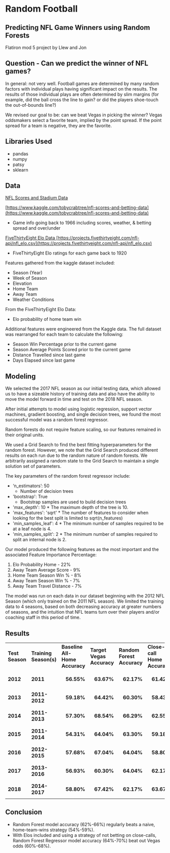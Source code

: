 # Random Football


## Predicting NFL Game Winners using Random Forests

Flatiron mod 5 project by Llew and Jon


## Question - Can we predict the winner of NFL games?

In general: not very well.  Football games are determined by many random factors with individual plays having significant impact on the results.  The results of those individual plays are often determined by slim margins (for example, did the ball cross the line to gain? or did the players shoe-touch the out-of-bounds line?)

We revised our goal to be: can we beat Vegas in picking the winner?  Vegas oddsmakers select a favorite team, implied by the point spread.  If the point spread for a team is negative, they are the favorite.


## Libraries Used



*   pandas
*   numpy
*   patsy
*   sklearn


## Data

<span style="text-decoration:underline;">NFL Scores and Stadium Data</span>

[https://www.kaggle.com/tobycrabtree/nfl-scores-and-betting-data](https://www.kaggle.com/tobycrabtree/nfl-scores-and-betting-data)



*   Game info going back to 1966 including scores, weather, &  betting spread and over/under

<span style="text-decoration:underline;">FiveThirtyEight Elo Data 	</span>			[https://projects.fivethirtyeight.com/nfl-api/nfl_elo.csv](https://projects.fivethirtyeight.com/nfl-api/nfl_elo.csv)



*   FiveThirtyEight Elo ratings for each game back to 1920

Features gathered from the kaggle dataset included:



*   Season (Year)
*   Week of Season
*   Elevation
*   Home Team
*   Away Team
*   Weather Conditions

From the FiveThirtyEight Elo Data:



*   Elo probability of home team win

Additional features were engineered from the Kaggle data.  The full dataset was rearranged for each team to calculate the following:



*   Season Win Percentage prior to the current game
*   Season Average Points Scored prior to the current game
*   Distance Travelled since last game
*   Days Elapsed since last game


## Modeling

We selected the 2017 NFL season as our initial testing data, which allowed us to have a sizeable history of training data and also have the ability to move the model forward in time and test on the 2018 NFL season.

After initial attempts to model using logistic regression, support vector machines, gradient boosting, and single decision trees, we found the most successful model was a random forest regressor.

Random forests do not require feature scaling, so our features remained in their original units.

We used a Grid Search to find the best fitting hyperparameters for the random forest.  However, we note that the Grid Search produced different results on each run due to the random nature of random forests.  We arbitrarily assigned a random state to the Grid Search to maintain a single solution set of parameters.

The key parameters of the random forest regressor include:



*   ‘n_estimators’: 50 
    *   Number of decision trees
*   'bootstrap': True 
    *   Bootstrap samples are used to build decision trees
*    'max_depth': 10
    *   The maximum depth of the tree is 10.
*    'max_features': 'sqrt' 
    *   The number of features to consider when looking for the best split is limited to sqrt(n_features)
*    'min_samples_leaf': 4
    *   The minimum number of samples required to be at a leaf node is 4.
*    'min_samples_split': 2
    *   The minimum number of samples required to split an internal node is 2.

Our model produced the following features as the most important and the associated Feature Importance Percentage:



1. Elo Probability Home - 22%
2. Away Team Average Score - 9%
3. Home Team Season Win % - 8%
4. Away Team Season Win % - 7%
5. Away Team Travel Distance - 7%

The model was run on each data in our dataset beginning with the 2012 NFL Season (which only trained on the 2011 NFL season).  We limited the training data to 4 seasons, based on both decreasing accuracy at greater numbers of seasons, and the intuition that NFL teams turn over their players and/or coaching staff in this period of time.


## Results


<table>
  <tr>
   <td><strong>Test Season</strong>
   </td>
   <td><strong>Training Season(s)</strong>
   </td>
   <td><strong>Baseline All-Home Accuracy</strong>
   </td>
   <td><strong>Target Vegas Accuracy</strong>
   </td>
   <td><strong>Random Forest Accuracy</strong>
   </td>
   <td><strong>Close-call Home Accuracy</strong>
   </td>
   <td><strong>Close-call Abstain Accuracy</strong>
   </td>
  </tr>
  <tr>
   <td><strong>2012</strong>
   </td>
   <td><strong>2011</strong>
   </td>
   <td><p style="text-align: right">
<strong>56.55%</strong></p>

   </td>
   <td><p style="text-align: right">
<strong>63.67%</strong></p>

   </td>
   <td><p style="text-align: right">
<strong>62.17%</strong></p>

   </td>
   <td><p style="text-align: right">
<strong>61.42%</strong></p>

   </td>
   <td><p style="text-align: right">
<strong>69.43%</strong></p>

   </td>
  </tr>
  <tr>
   <td><strong>2013</strong>
   </td>
   <td><strong>2011-2012</strong>
   </td>
   <td><p style="text-align: right">
<strong>59.18%</strong></p>

   </td>
   <td><p style="text-align: right">
<strong>64.42%</strong></p>

   </td>
   <td><p style="text-align: right">
<strong>60.30%</strong></p>

   </td>
   <td><p style="text-align: right">
<strong>58.43%</strong></p>

   </td>
   <td><p style="text-align: right">
<strong>69.60%</strong></p>

   </td>
  </tr>
  <tr>
   <td><strong>2014</strong>
   </td>
   <td><strong>2011-2013</strong>
   </td>
   <td><p style="text-align: right">
<strong>57.30%</strong></p>

   </td>
   <td><p style="text-align: right">
<strong>68.54%</strong></p>

   </td>
   <td><p style="text-align: right">
<strong>66.29%</strong></p>

   </td>
   <td><p style="text-align: right">
<strong>62.55%</strong></p>

   </td>
   <td><p style="text-align: right">
<strong>70.00%</strong></p>

   </td>
  </tr>
  <tr>
   <td><strong>2015</strong>
   </td>
   <td><strong>2011-2014</strong>
   </td>
   <td><p style="text-align: right">
<strong>54.31%</strong></p>

   </td>
   <td><p style="text-align: right">
<strong>64.04%</strong></p>

   </td>
   <td><p style="text-align: right">
<strong>63.30%</strong></p>

   </td>
   <td><p style="text-align: right">
<strong>59.18%</strong></p>

   </td>
   <td><p style="text-align: right">
<strong>70.27%</strong></p>

   </td>
  </tr>
  <tr>
   <td><strong>2016</strong>
   </td>
   <td><strong>2012-2015</strong>
   </td>
   <td><p style="text-align: right">
<strong>57.68%</strong></p>

   </td>
   <td><p style="text-align: right">
<strong>67.04%</strong></p>

   </td>
   <td><p style="text-align: right">
<strong>64.04%</strong></p>

   </td>
   <td><p style="text-align: right">
<strong>58.80%</strong></p>

   </td>
   <td><p style="text-align: right">
<strong>66.87%</strong></p>

   </td>
  </tr>
  <tr>
   <td><strong>2017</strong>
   </td>
   <td><strong>2013-2016</strong>
   </td>
   <td><p style="text-align: right">
<strong>56.93%</strong></p>

   </td>
   <td><p style="text-align: right">
<strong>60.30%</strong></p>

   </td>
   <td><p style="text-align: right">
<strong>64.04%</strong></p>

   </td>
   <td><p style="text-align: right">
<strong>62.17%</strong></p>

   </td>
   <td><p style="text-align: right">
<strong>68.39%</strong></p>

   </td>
  </tr>
  <tr>
   <td><strong>2018</strong>
   </td>
   <td><strong>2014-2017</strong>
   </td>
   <td><p style="text-align: right">
<strong>58.80%</strong></p>

   </td>
   <td><p style="text-align: right">
<strong>67.42%</strong></p>

   </td>
   <td><p style="text-align: right">
<strong>62.17%</strong></p>

   </td>
   <td><p style="text-align: right">
<strong>63.67%</strong></p>

   </td>
   <td><p style="text-align: right">
<strong>64.33%</strong></p>

   </td>
  </tr>
</table>



## Conclusion



*   Random Forest model accuracy (62%-66%) regularly beats a naive, home-team-wins strategy (54%-59%).
*   With Elos included and using a strategy of not betting on close-calls, Random Forest Regressor model accuracy (64%-70%) beat out Vegas odds (60%-68%).
